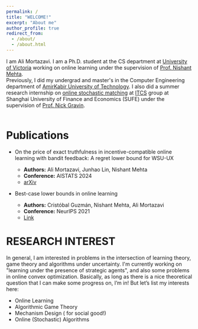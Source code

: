 ```yaml
---
permalink: /
title: "WELCOME!"
excerpt: "About me"
author_profile: true
redirect_from: 
  - /about/
  - /about.html
---
```

I am Ali Mortazavi. I am a Ph.D. student at the CS department at [University of Victoria](http://uvic.ca/) working on online learning under the supervision of [Prof. Nishant Mehta](http://web.uvic.ca/~nmehta/). <br>
Previously, I did my undergrad and master's in the Computer Engineering department of [AmirKabir University of Technology](https://alimorty.github.io//posts/2019-08-03-About-Amirkabir-University-of-Technology/). I also did a summer research internship on [online stochastic matching](https://alimorty.github.io//posts/2019-11-06-Online-Stochastic-Matching/) at [ITCS](http://itcs.shufe.edu.cn/people/) group at Shanghai University of Finance and Economics (SUFE) under the supervision of [Prof. Nick Gravin](http://itcs.shufe.edu.cn/~gravin/).<br>
<br>

                                                                  
Publications
======

* On the price of exact truthfulness in incentive-compatible online learning with bandit feedback: A regret lower bound for WSU-UX
  - **Authors:** Ali Mortazavi, Junhao Lin, Nishant Mehta
  - **Conference:** AISTATS 2024
  - [arXiv](https://arxiv.org/abs/2404.05155)

* Best-case lower bounds in online learning
  - **Authors:** Cristóbal Guzmán, Nishant Mehta, Ali Mortazavi
  - **Conference:** NeurIPS 2021
  - [Link](https://proceedings.neurips.cc/paper/2021/hash/b7da6669894867f04b8727876a69ffc0-Abstract.html)


                                                                  
RESEARCH INTEREST
======

In general, I am interested in problems in the intersection of learning theory, game theory and algorithms under uncertainty. I'm currently working on "learning under the presence of strategic agents", and also some problems in online convex optimization. Basically, as long as there is a nice theoretical question that I can make some progress on, I’m in! But let’s list my interests here:<br>

* Online Learning
* Algorithmic Game Theory
* Mechanism Design ( for social good!)
* Online (Stochastic) Algorithms











  





